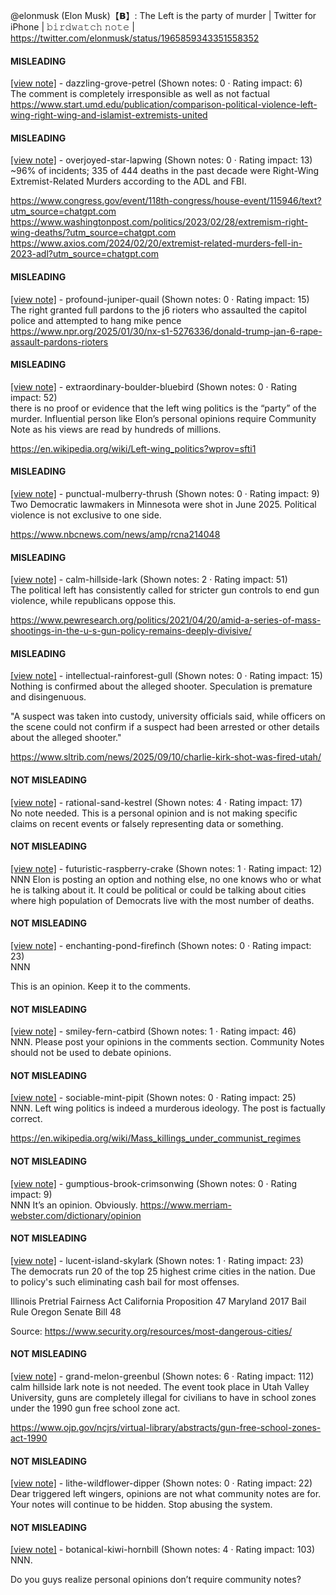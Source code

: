 @elonmusk (Elon Musk)【𝗕】: The Left is the party of murder | Twitter for iPhone | 𝚋𝚒𝚛𝚍𝚠𝚊𝚝𝚌𝚑 𝚗𝚘𝚝𝚎 | https://twitter.com/elonmusk/status/1965859343351558352

#### MISLEADING

[[view note]](https://x.com/i/birdwatch/n/1965897953547100574) - dazzling-grove-petrel (Shown notes: 0 · Rating impact: 6)\
The comment is completely irresponsible as well as not factual https://www.start.umd.edu/publication/comparison-political-violence-left-wing-right-wing-and-islamist-extremists-united

#### MISLEADING

[[view note]](https://x.com/i/birdwatch/n/1965896948998631433) - overjoyed-star-lapwing (Shown notes: 0 · Rating impact: 13)\
~96% of incidents; 335 of 444 deaths in the past decade were Right-Wing Extremist-Related Murders according to the ADL and FBI. 

https://www.congress.gov/event/118th-congress/house-event/115946/text?utm_source=chatgpt.com
https://www.washingtonpost.com/politics/2023/02/28/extremism-right-wing-deaths/?utm_source=chatgpt.com
https://www.axios.com/2024/02/20/extremist-related-murders-fell-in-2023-adl?utm_source=chatgpt.com

#### MISLEADING

[[view note]](https://x.com/i/birdwatch/n/1965896176458191184) - profound-juniper-quail (Shown notes: 0 · Rating impact: 15)\
The right granted full pardons to the j6 rioters who assaulted the capitol police and attempted to hang mike pence 
https://www.npr.org/2025/01/30/nx-s1-5276336/donald-trump-jan-6-rape-assault-pardons-rioters

#### MISLEADING

[[view note]](https://x.com/i/birdwatch/n/1965885021463470358) - extraordinary-boulder-bluebird (Shown notes: 0 · Rating impact: 52)\
there is no proof or evidence that the left wing politics  is the “party” of the murder. Influential person like Elon’s personal opinions require Community Note as his views are read by hundreds of millions. 


https://en.wikipedia.org/wiki/Left-wing_politics?wprov=sfti1

#### MISLEADING

[[view note]](https://x.com/i/birdwatch/n/1965873157799293439) - punctual-mulberry-thrush (Shown notes: 0 · Rating impact: 9)\
Two Democratic lawmakers in Minnesota were shot in June 2025. Political violence is not exclusive to one side.

https://www.nbcnews.com/news/amp/rcna214048

#### MISLEADING

[[view note]](https://x.com/i/birdwatch/n/1965869805971591586) - calm-hillside-lark (Shown notes: 2 · Rating impact: 51)\
The political left has consistently called for stricter gun controls to end gun violence, while republicans oppose this.

https://www.pewresearch.org/politics/2021/04/20/amid-a-series-of-mass-shootings-in-the-u-s-gun-policy-remains-deeply-divisive/

#### MISLEADING

[[view note]](https://x.com/i/birdwatch/n/1965864454714728632) - intellectual-rainforest-gull (Shown notes: 0 · Rating impact: 15)\
Nothing is confirmed about the alleged shooter. Speculation is premature and disingenuous.

"A suspect was taken into custody, university officials said, while officers on the scene could not confirm if a suspect had been arrested or other details about the alleged shooter."

https://www.sltrib.com/news/2025/09/10/charlie-kirk-shot-was-fired-utah/

#### NOT MISLEADING

[[view note]](https://x.com/i/birdwatch/n/1965942759505658332) - rational-sand-kestrel (Shown notes: 4 · Rating impact: 17)\
No note needed. This is a personal opinion and is not making specific claims on recent events or falsely representing data or something.

#### NOT MISLEADING

[[view note]](https://x.com/i/birdwatch/n/1965916274409550063) - futuristic-raspberry-crake (Shown notes: 1 · Rating impact: 12)\
NNN
Elon is posting an option and nothing else, no one knows who or what he is talking about it. It could be political or could be talking about cities where high population of Democrats live with the most number of deaths.

#### NOT MISLEADING

[[view note]](https://x.com/i/birdwatch/n/1965915986420445656) - enchanting-pond-firefinch (Shown notes: 0 · Rating impact: 23)\
NNN

This is an opinion.  Keep it to the comments.

#### NOT MISLEADING

[[view note]](https://x.com/i/birdwatch/n/1965892194612449477) - smiley-fern-catbird (Shown notes: 1 · Rating impact: 46)\
NNN.  Please post your opinions in the comments section.  Community Notes should not be used to debate opinions.

#### NOT MISLEADING

[[view note]](https://x.com/i/birdwatch/n/1965889276899365111) - sociable-mint-pipit (Shown notes: 0 · Rating impact: 25)\
NNN. Left wing politics is indeed a murderous ideology. The post is factually correct.

https://en.wikipedia.org/wiki/Mass_killings_under_communist_regimes



#### NOT MISLEADING

[[view note]](https://x.com/i/birdwatch/n/1965886682198323381) - gumptious-brook-crimsonwing (Shown notes: 0 · Rating impact: 9)\
NNN
It’s an opinion. Obviously.
https://www.merriam-webster.com/dictionary/opinion


#### NOT MISLEADING

[[view note]](https://x.com/i/birdwatch/n/1965877961275613596) - lucent-island-skylark (Shown notes: 1 · Rating impact: 23)\
The democrats run 20 of the top 25
highest crime cities in the nation. Due to policy's such eliminating cash bail for most offenses. 

Illinois Pretrial Fairness Act 
California Proposition 47
Maryland 2017 Bail Rule
Oregon Senate Bill 48

Source: https://www.security.org/resources/most-dangerous-cities/



#### NOT MISLEADING

[[view note]](https://x.com/i/birdwatch/n/1965874442611138772) - grand-melon-greenbul (Shown notes: 6 · Rating impact: 112)\
calm hillside lark note is not needed. The event took place in Utah Valley University, guns are completely illegal for civilians to have in school zones under the 1990 gun free school zone act.

 https://www.ojp.gov/ncjrs/virtual-library/abstracts/gun-free-school-zones-act-1990

#### NOT MISLEADING

[[view note]](https://x.com/i/birdwatch/n/1965872652268302469) - lithe-wildflower-dipper (Shown notes: 0 · Rating impact: 22)\
Dear triggered left wingers, opinions are not what community notes are for. Your notes will continue to be hidden. Stop abusing the system. 

#### NOT MISLEADING

[[view note]](https://x.com/i/birdwatch/n/1965870565912133914) - botanical-kiwi-hornbill (Shown notes: 4 · Rating impact: 103)\
NNN.

Do you guys realize personal opinions don’t require community notes?
